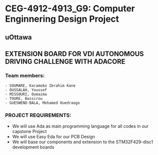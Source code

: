 # CEG-4912-4913_G9: Computer Enginnering Design Project
## uOttawa

## EXTENSION BOARD FOR VDI AUTONOMOUS DRIVING CHALLENGE WITH ADACORE

### Team members:
    - SOUMARE, Karamoko Ibrahim Kane   
    - OUSSALAH, Youssef
    - MISSOURI, Oumaima
    - TOURE, Bassirou
    - GUESWEND-BALA, Mohamed Ouedraogo


### PROJECT REQUIREMENTS: 

 - We will use Ada as main programming language for all codes in our capstone Project 
 - We will use Easy Eda for our PCB Design
 - We will base our components and extension to the STM32F429-disc1 development boards
